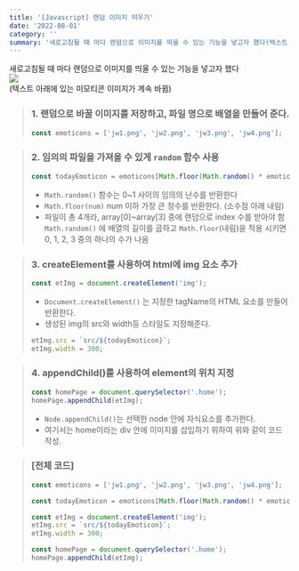 ```yaml
---
title: '[Javascript] 랜덤 이미지 띄우기'
date: '2022-08-01'
category: ''
summary: '새로고침될 때 마다 랜덤으로 이미지를 띄울 수 있는 기능을 넣고자 했다(텍스트 아래에 있는 미모티콘 이미지가 계속 바뀜)Math.random() 함수는 0~1 사이의 임의의 난수를 반환한다Math.floor(num) num 이하 가장 큰 정수를 반환한다. (소수점 아래'
---
```


새로고침될 때 마다 랜덤으로 이미지를 띄울 수 있는 기능을 넣고자 했다  
![](https://velog.velcdn.com/images/jiwonyyy/post/b6b9dd45-a80c-497c-b27f-c71a0d6b0034/image.png)  
(텍스트 아래에 있는 미모티콘 이미지가 계속 바뀜)

> ### 1\. 랜덤으로 바꿀 이미지를 저장하고, 파일 명으로 배열을 만들어 준다.
>
> ```js
> const emoticons = ['jw1.png', 'jw2.png', 'jw3.png', 'jw4.png'];
> ```

> ### 2\. 임의의 파일을 가져올 수 있게 `random` 함수 사용
>
> ```js
> const todayEmoticon = emoticons[Math.floor(Math.random() * emoticons.length)];
> ```
>
> - `Math.random()` 함수는 0~1 사이의 임의의 난수를 반환한다
> - `Math.floor(num)` num 이하 가장 큰 정수를 반환한다. (소수점 아래 내림)
> - 파일이 총 4개라, array\[0\]~array\[3\] 중에 랜덤으로 index 수를 받아야 함  
>   `Math.random()` 에 배열의 길이를 곱하고 `Math.floor`(내림)을 적용 시키면 0, 1, 2, 3 중의 하나의 수가 나옴

> ### 3\. createElement를 사용하여 html에 img 요소 추가
>
> ```js
> const etImg = document.createElement('img');
> ```
>
> - `Document.createElement()` 는 지정한 tagName의 HTML 요소를 만들어 반환한다.
> - 생성된 img의 src와 width등 스타일도 지정해준다.
>
> ```js
> etImg.src = `src/${todayEmoticon}`;
> etImg.width = 300;
> ```

> ### 4\. appendChild()를 사용하여 element의 위치 지정
>
> ```js
> const homePage = document.querySelector('.home');
> homePage.appendChild(etImg);
> ```
>
> - `Node.appendChild()`는 선택한 node 안에 자식요소를 추가한다.
> - 여기서는 home이라는 div 안에 이미지를 삽입하기 위하여 위와 같이 코드 작성.

> ### \[전체 코드\]
>
> ```js
> const emoticons = ['jw1.png', 'jw2.png', 'jw3.png', 'jw4.png'];
>
> const todayEmoticon = emoticons[Math.floor(Math.random() * emoticons.length)];
>
> const etImg = document.createElement('img');
> etImg.src = `src/${todayEmoticon}`;
> etImg.width = 300;
>
> const homePage = document.querySelector('.home');
> homePage.appendChild(etImg);
> ```
